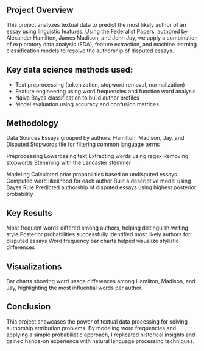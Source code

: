 ## Project Overview
This project analyzes textual data to predict the most likely author of an essay using linguistic features. Using the Federalist Papers, authored by Alexander Hamilton, James Madison, and John Jay, we apply a combination of exploratory data analysis (EDA), feature extraction, and machine learning classification models to resolve the authorship of disputed essays.

## Key data science methods used:

* Text preprocessing (tokenization, stopword removal, normalization)
* Feature engineering using word frequencies and function word analysis
* Naive Bayes classification to build author profiles
* Model evaluation using accuracy and confusion matrices

## Methodology
Data Sources
Essays grouped by authors: Hamilton, Madison, Jay, and Disputed
Stopwords file for filtering common language terms

Preprocessing
Lowercasing text
Extracting words using regex
Removing stopwords
Stemming with the Lancaster stemmer

Modeling
Calculated prior probabilities based on undisputed essays
Computed word likelihood for each author
Built a descriptive model using Bayes Rule
Predicted authorship of disputed essays using highest posterior probability

## Key Results
Most frequent words differed among authors, helping distinguish writing style
Posterior probabilities successfully identified most likely authors for disputed essays
Word frequency bar charts helped visualize stylistic differences

## Visualizations
Bar charts showing word usage differences among Hamilton, Madison, and Jay, highlighting the most influential words per author.

## Conclusion
This project showcases the power of textual data processing for solving authorship attribution problems. By modeling word frequencies and applying a simple probabilistic approach, I replicated historical insights and gained hands-on experience with natural language processing techniques.

